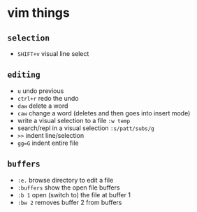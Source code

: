 # vim things

## `selection`
* `SHIFT+v` visual line select

## `editing`
* `u` undo previous 
* `ctrl+r` redo the undo 
* `daw` delete a word
* `caw` change a word (deletes and then goes into insert mode)
* write a visual selection to a file `:w temp`
* search/repl in a visual selection `:s/patt/subs/g`
* `>>` indent line/selection
* `gg=G` indent entire file

## `buffers`
* `:e.` browse directory to edit a file
* `:buffers` show the open file buffers
* `:b 1` open (switch to) the file at buffer 1
* `:bw 2` removes buffer 2 from buffers
